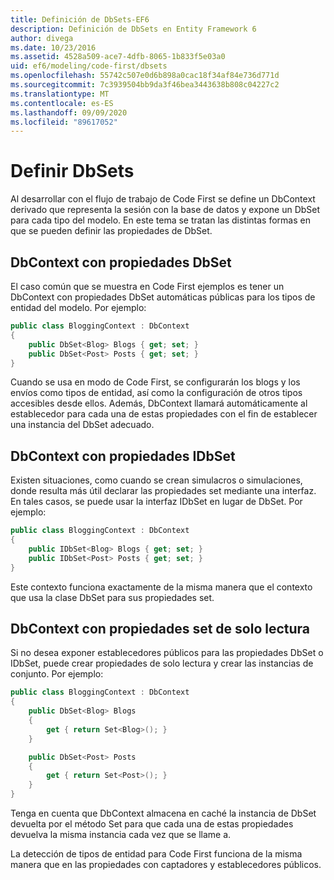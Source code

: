 ```yaml
---
title: Definición de DbSets-EF6
description: Definición de DbSets en Entity Framework 6
author: divega
ms.date: 10/23/2016
ms.assetid: 4528a509-ace7-4dfb-8065-1b833f5e03a0
uid: ef6/modeling/code-first/dbsets
ms.openlocfilehash: 55742c507e0d6b898a0cac18f34af84e736d771d
ms.sourcegitcommit: 7c3939504bb9da3f46bea3443638b808c04227c2
ms.translationtype: MT
ms.contentlocale: es-ES
ms.lasthandoff: 09/09/2020
ms.locfileid: "89617052"
---
```

# <a name="defining-dbsets"></a>Definir DbSets
Al desarrollar con el flujo de trabajo de Code First se define un DbContext derivado que representa la sesión con la base de datos y expone un DbSet para cada tipo del modelo. En este tema se tratan las distintas formas en que se pueden definir las propiedades de DbSet.  

## <a name="dbcontext-with-dbset-properties"></a>DbContext con propiedades DbSet  

El caso común que se muestra en Code First ejemplos es tener un DbContext con propiedades DbSet automáticas públicas para los tipos de entidad del modelo. Por ejemplo:  

``` csharp
public class BloggingContext : DbContext
{
    public DbSet<Blog> Blogs { get; set; }
    public DbSet<Post> Posts { get; set; }
}
```  

Cuando se usa en modo de Code First, se configurarán los blogs y los envíos como tipos de entidad, así como la configuración de otros tipos accesibles desde ellos. Además, DbContext llamará automáticamente al establecedor para cada una de estas propiedades con el fin de establecer una instancia del DbSet adecuado.  

## <a name="dbcontext-with-idbset-properties"></a>DbContext con propiedades IDbSet  

Existen situaciones, como cuando se crean simulacros o simulaciones, donde resulta más útil declarar las propiedades set mediante una interfaz. En tales casos, se puede usar la interfaz IDbSet en lugar de DbSet. Por ejemplo:  

``` csharp
public class BloggingContext : DbContext
{
    public IDbSet<Blog> Blogs { get; set; }
    public IDbSet<Post> Posts { get; set; }
}
```  

Este contexto funciona exactamente de la misma manera que el contexto que usa la clase DbSet para sus propiedades set.  

## <a name="dbcontext-with-read-only-set-properties"></a>DbContext con propiedades set de solo lectura  

Si no desea exponer establecedores públicos para las propiedades DbSet o IDbSet, puede crear propiedades de solo lectura y crear las instancias de conjunto. Por ejemplo:  

``` csharp
public class BloggingContext : DbContext
{
    public DbSet<Blog> Blogs
    {
        get { return Set<Blog>(); }
    }

    public DbSet<Post> Posts
    {
        get { return Set<Post>(); }
    }
}
```  

Tenga en cuenta que DbContext almacena en caché la instancia de DbSet devuelta por el método Set para que cada una de estas propiedades devuelva la misma instancia cada vez que se llame a.  

La detección de tipos de entidad para Code First funciona de la misma manera que en las propiedades con captadores y establecedores públicos.  
